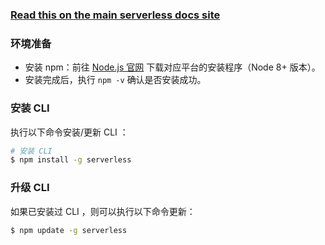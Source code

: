 <!--
title: Serverless Framework 文档 - 快速安装
menuText: 快速安装
menuOrder: 2
description: Install pre-written Tencent-SCF Functions, Events and Resources with the Serverless Framework
layout: Doc
-->

<!-- DOCS-SITE-LINK:START automatically generated  -->

### [Read this on the main serverless docs site](https://www.serverless.com/framework/docs/providers/tencent/cli-reference/install/)

<!-- DOCS-SITE-LINK:END -->

### 环境准备

- 安装 npm：前往 [Node.js 官网](https://nodejs.org/) 下载对应平台的安装程序（Node 8+ 版本）。
- 安装完成后，执行 `npm -v` 确认是否安装成功。

### 安装 CLI

执行以下命令安装/更新 CLI ：

```bash
# 安装 CLI
$ npm install -g serverless
```

### 升级 CLI

如果已安装过 CLI ，则可以执行以下命令更新：

```bash
$ npm update -g serverless
```
